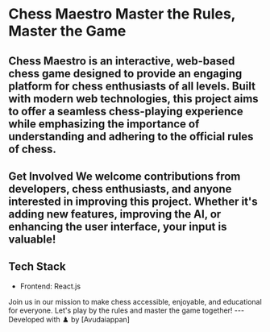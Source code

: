 # Chess Maestro  Master the Rules, Master the Game  
## Chess Maestro is an interactive, web-based chess game designed to provide an engaging platform for chess enthusiasts of all levels. Built with modern web technologies, this project aims to offer a seamless chess-playing experience while emphasizing the importance of understanding and adhering to the official rules of chess.  

## Get Involved  We welcome contributions from developers, chess enthusiasts, and anyone interested in improving this project. Whether it's adding new features, improving the AI, or enhancing the user interface, your input is valuable!  
## Tech Stack  
- Frontend: React.js

Join us in our mission to make chess accessible, enjoyable, and educational for everyone. Let's play by the rules and master the game together!  --- Developed with ♟️ by [Avudaiappan]
